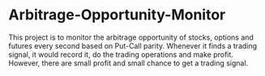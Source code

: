 # Arbitrage-Opportunity-Monitor
This project is to monitor the arbitrage opportunity of stocks, options and futures every second based on Put-Call parity. Whenever it finds
a trading signal, it would record it, do the trading operations and make profit. However, there are small profit and small chance to get a trading signal.
